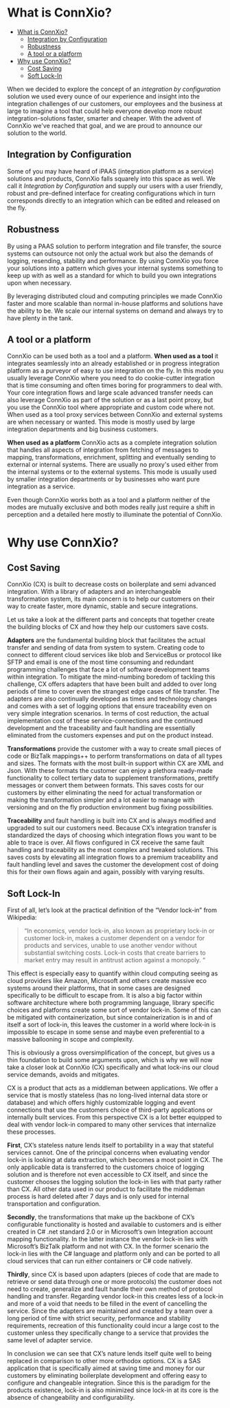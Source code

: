 
# What is ConnXio?

- [What is ConnXio?](#what-is-connxio)
  - [Integration by Configuration](#integration-by-configuration)
  - [Robustness](#robustness)
  - [A tool or a platform](#a-tool-or-a-platform)
- [Why use ConnXio?](#why-use-connxio)
  - [Cost Saving](#cost-saving)
  - [Soft Lock-In](#soft-lock-in)

When we decided to explore the concept of an *integration by configuration* solution we used every ounce of our experience and insight into the integration challenges of our customers, our employees and the business at large to imagine a tool that could help everyone develop more robust integration-solutions faster, smarter and cheaper.  With the advent of ConnXio we've reached that goal, and we are proud to announce our solution to the world.

## Integration by Configuration

Some of you may have heard of iPAAS (integration platform as a service) solutions and products, ConnXio falls squarely into this space as well. We call it *Integration by Configuration* and supply our users with a user friendly, robust and pre-defined interface for creating configurations which in turn corresponds directly to an integration which can be edited and released on the fly.

## Robustness

By using a PAAS solution to perform integration and file transfer, the source systems can outsource not only the actual work but also the demands of logging, resending, stability and performance. By using ConnXio you force your solutions into a pattern which gives your internal systems something to keep up with as well as a standard for which to build you own integrations upon when necessary.

By leveraging distributed cloud and computing principles we made ConnXio faster and more scalable than normal in-house platforms and solutions have the ability to be. We scale our internal systems on demand and always try to have plenty in the tank.

## A tool or a platform

ConnXio can be used both as a tool and a platform. **When used as a tool** it integrates seamlessly into an already established or in progress integration platform as a purveyor of easy to use integration on the fly. In this mode you usually leverage ConnXio where you need to do cookie-cutter integration that is time consuming and often times boring for programmers to deal with. Your core integration flows and large scale advanced transfer needs can also leverage ConnXio as part of the solution or as a last point proxy, but you use the ConnXio tool where appropriate and custom code where not. When used as a tool proxy services between ConnXio and external systems are when necessary or wanted. This mode is mostly used by large integration departments and big business customers.

**When used as a platform** ConnXio acts as a complete integration solution that handles all aspects of integration from fetching of messages to mapping, transformations, enrichment, splitting and eventually sending to external or internal systems. There are usually no proxy's used either from the internal systems or to the external systems. This mode is usually used by smaller integration departments or by businesses who want pure integration as a service.

Even though ConnXio works both as a tool and a platform neither of the modes are mutually exclusive and both modes really just require a shift in perception and a detailed here mostly to illuminate the potential of ConnXio.

# Why use ConnXio?

## Cost Saving

ConnXio (CX) is built to decrease costs on boilerplate and semi advanced integration. With a library of adapters and an interchangeable transformation system, its main concern is to help our customers on their way to create faster, more dynamic, stable and secure integrations.

Let us take a look at the different parts and concepts that together create the building blocks of CX and how they help our customers save costs.

**Adapters** are the fundamental building block that facilitates the actual transfer and sending of data from system to system. Creating code to connect to different cloud services like blob and ServiceBus or protocol like SFTP and email is one of the most time consuming and redundant programming challenges that face a lot of software development teams within integration. To mitigate the mind-numbing boredom of tackling this challenge, CX offers adapters that have been built and added to over long periods of time to cover even the strangest edge cases of file transfer. The adapters are also continually developed as times and technology changes and comes with a set of logging options that ensure traceability even on very simple integration scenarios. In terms of cost reduction, the actual implementation cost of these service-connections and the continued development and the traceability and fault handling are essentially eliminated from the customers expenses and put on the product instead.

**Transformations** provide the customer with a way to create small pieces of code or BizTalk mappings++ to perform transformations on data of all types and sizes. The formats with the most built-in support within CX are XML and Json. With these formats the customer can enjoy a plethora ready-made functionality to collect tertiary data to supplement transformations, prettify messages or convert them between formats. This saves costs for our customers by either eliminating the need for actual transformation or making the transformation simpler and a lot easier to manage with versioning and on the fly production environment bug fixing possibilities.

**Traceability** and fault handling is built into CX and is always modified and upgraded to suit our customers need. Because CX’s integration transfer is standardized the days of choosing which integration flows you want to be able to trace is over. All flows configured in CX receive the same fault handling and traceability as the most complex and tweaked solutions. This saves costs by elevating all integration flows to a premium traceability and fault handling level and saves the customer the development cost of doing this for their own flows again and again, possibly with varying results.

## Soft Lock-In

First of all, let’s look at the practical definition of the “Vendor lock-in” from Wikipedia:
> “In economics, vendor lock-in, also known as proprietary lock-in or customer lock-in, makes a customer dependent on a vendor for products and services, unable to use another vendor without substantial switching costs. Lock-in costs that create barriers to market entry may result in antitrust action against a monopoly. “

This effect is especially easy to quantify within cloud computing seeing as cloud providers like Amazon, Microsoft and others create massive eco systems around their platforms, that in some cases are designed specifically to be difficult to escape from. It is also a big factor within software architecture where both programming language, library specific choices and platforms create some sort of vendor lock-in. Some of this can be mitigated with containerization, but since containerization is in and of itself a sort of lock-in, this leaves the customer in a world where lock-in is impossible to escape in some sense and maybe even preferential to a massive ballooning in scope and complexity.

This is obviously a gross oversimplification of the concept, but gives us a thin foundation to build some arguments upon, which is why we will now take a closer look at ConnXio (CX) specifically and what lock-ins our cloud service demands, avoids and mitigates.

CX is a product that acts as a middleman between applications. We offer a service that is mostly stateless (has no long-lived internal data store or database) and which offers highly customizable logging and event connections that use the customers choice of third-party applications or internally built services. From this perspective CX is a lot better equipped to deal with vendor lock-in compared to many other services that internalize these processes.

**First**, CX’s stateless nature lends itself to portability in a way that stateful services cannot. One of the principal concerns when evaluating vendor lock-in is looking at data extraction, which becomes a moot point in CX. The only applicable data is transferred to the customers choice of logging solution and is therefore not even accessible to CX itself, and since the customer chooses the logging solution the lock-in lies with that party rather than CX. All other data used in our product to facilitate the middleman process is hard deleted after 7 days and is only used for internal transportation and configuration.

**Secondly**, the transformations that make up the backbone of CX’s configurable functionality is hosted and available to customers and is either created in C# .net standard 2.0 or in Microsoft’s own Integration account mapping functionality. In the latter instance the vendor lock-in lies with Microsoft’s BizTalk platform and not with CX. In the former scenario the lock-in lies with the C# language and platform only and can be ported to all cloud services that can run either containers or C# code natively.

**Thirdly**, since CX is based upon adapters (pieces of code that are made to retrieve or send data through one or more protocols) the customer does not need to create, generalize and fault handle their own method of protocol handling and transfer. Regarding vendor lock-in this creates less of a lock-in and more of a void that needs to be filled in the event of cancelling the service. Since the adapters are maintained and created by a team over a long period of time with strict security, performance and stability requirements, recreation of this functionality could incur a large cost to the customer unless they specifically change to a service that provides the same level of adapter service.

In conclusion we can see that CX’s nature lends itself quite well to being replaced in comparison to other more orthodox options. CX is a SAS application that is specifically aimed at saving time and money for our customers by eliminating boilerplate development and offering easy to configure and changeable integration. Since this is the paradigm for the products existence, lock-in is also minimized since lock-in at its core is the absence of changeability and configurability.
